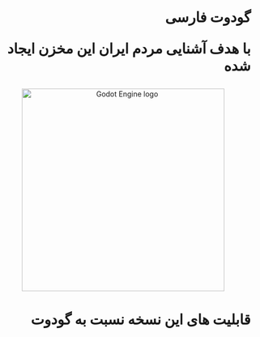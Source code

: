 <h1 align="right">
گودوت فارسی
	<p align="right">
با هدف آشنایی مردم ایران این مخزن ایجاد شده 
</p>
</h1>

<p align="center">
  <a href="https://godotengine.org">
    <img src="logo.svg" width="400" alt="Godot Engine logo">
  </a>
</p>

<h1 align="right">
	قابلیت های این نسخه نسبت به گودوت
</h1>
